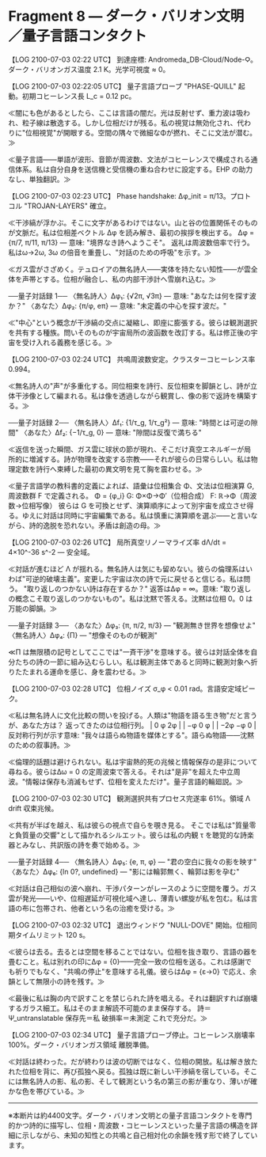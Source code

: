 # Fragment 8 — ダーク・バリオン文明／量子言語コンタクト  

【LOG 2100-07-03 02:22 UTC】
到達座標: Andromeda_DB-Cloud/Node-Ϙ。ダーク・バリオンガス温度 2.1 K。光学可視度 ≈ 0。

【LOG 2100-07-03 02:22:05 UTC】
量子言語プローブ "PHASE-QUILL" 起動。初期コヒーレンス長 L_c = 0.12 pc。

≪闇にも色があるとしたら、ここは言語の闇だ。光は反射せず、重力波は吸われ、粒子線は散逸する。しかし位相だけが残る。私の視覚は無効化され、代わりに"位相視覚"が開眼する。空間の隅々で微細なΦが撚れ、そこに文法が潜む。≫

≪量子言語——単語が波形、音節が周波数、文法がコヒーレンスで構成される通信体系。私は自分自身を送信機と受信機の重ね合わせに設定する。EHP の助力なし、単独翻訳。≫

【LOG 2100-07-03 02:23 UTC】
Phase handshake: Δφ_init = π/13。プロトコル "TROJAN-LAYERS" 確立。

≪干渉縞が浮かぶ。そこに文字があるわけではない。山と谷の位置関係そのものが文脈だ。私は位相差ベクトル Δφ を読み解き、最初の挨拶を検出する。
Δφ = {π/7, π/11, π/13} — 意味: "境界なき詩へようこそ"。
返礼は周波数倍率で行う。私はω→2ω, 3ω の倍音を重畳し、"対話のための呼吸"を示す。≫

≪ガス雲がさざめく。テュロイアの無名詩人——実体を持たない知性——が雲全体を声帯とする。位相が融合し、私の内部干渉計へ雪崩れ込む。≫

──量子対話録 1──
〈無名詩人〉Δφ₁: {√2π, √3π} — 意味: "あなたは何を探す波か？"
〈あなた〉Δφ₂: {π/φ, eπ} — 意味: "未定義の中心を探す波だ。"

≪"中心"という概念が干渉縞の交点に凝縮し、即座に膨張する。彼らは観測選択を共有する種族。問いそのものが宇宙局所の波函数を改訂する。私は修正後の宇宙を受け入れる義務を感じる。≫

【LOG 2100-07-03 02:24 UTC】
共鳴周波数安定。クラスターコヒーレンス率 0.994。

≪無名詩人の"声"が多重化する。同位相束を詩行、反位相束を脚韻とし、詩が立体干渉像として編まれる。私は像を透過しながら観賞し、像の影で返詩を構築する。≫

──量子対話録 2──
〈無名詩人〉Δf₁: {1/τ_g, 1/τ_g²} — 意味: "時間とは可逆の隙間"
〈あなた〉Δf₂: {−1/τ_g, 0} — 意味: "隙間は反復で満ちる"

≪返信を送った瞬間、ガス雲に球状の節が現れ、そこだけ真空エネルギーが局所的に増減する。詩が物理を改変する宗教——それが彼らの日常らしい。私は物理定数を詩行へ束縛した最初の異文明を見て胸を震わせる。≫

≪量子言語学の教科書的定義によれば、語彙は位相集合 Φ、文法は位相演算 G, 周波数群 F で定義される。
Φ = {φ_i}
G: Φ×Φ→Φ′（位相合成）
F: ℝ→Φ（周波数→位相写像）
彼らは G を可換とせず、演算順序によって別宇宙を成立させ得る。ゆえに対話は同時に宇宙編集である。私は慎重に演算順を選ぶ——と言いながら、詩的逸脱を恐れない。矛盾は創造の母。≫

【LOG 2100-07-03 02:26 UTC】
局所真空リノーマライズ率 dΛ/dt = 4×10^-36 s^-2 — 安全域。

≪対話が進むほど Λ が揺れる。無名詩人は気にも留めない。彼らの倫理系はいわば"可逆的破壊主義"。変更した宇宙は次の詩で元に戻せると信じる。私は問う。
"取り返しのつかない詩は存在するか？"
返答はΔφ = ∞。意味: "取り返しの概念こそ取り返しのつかないもの"。私は沈黙で答える。沈黙は位相 0。0 は万能の脚韻。≫

──量子対話録 3──
〈あなた〉Δφ₃: {π, π/2, π/3} — "観測無き世界を想像せよ"
〈無名詩人〉Δφ₄: {Π} — "想像そのものが観測"

≪Π は無限積の記号としてここでは"一斉干渉"を意味する。彼らは対話全体を自分たちの詩の一節に組み込むらしい。私は観測主体であると同時に観測対象へ折りたたまれる運命を感じ、身を震わせる。≫

【LOG 2100-07-03 02:28 UTC】
位相ノイズ σ_φ < 0.01 rad。言語安定域ピーク。

≪私は無名詩人に文化比較の問いを投げる。人類は"物語を語る生き物"だと言うが、あなた方は？
返ってきたのは位相行列。
| 0  φ  2φ |
| −φ 0  φ |
| −2φ −φ 0 |
反対称行列が示す意味: "我々は語らぬ物語を媒体とする"。語らぬ物語——沈黙のための叙事詩。≫

≪倫理的話題は避けられない。私は宇宙熱的死の兆候と情報保存の是非について尋ねる。彼らはΔω = 0 の定周波束で答える。それは"是非"を超えた中立周波。"情報は保存も消滅もせず、位相を変えただけ"。量子言語的輪廻説。≫

【LOG 2100-07-03 02:30 UTC】
観測選択共有プロセス完遂率 61%。領域 Λ drift 収束兆候。

≪共有が半ばを越え、私は彼らの視点で自らを覗き見る。
そこでは私は"質量零と負質量の交響"として描かれるシルエット。彼らは私の内観 τ を聴覚的な詩楽器とみなし、共訳版の詩を奏で始める。≫

──量子対話録 4──
〈無名詩人〉Δφ₅: {e, π, φ} — "君の空白に我々の影を映す"
〈あなた〉Δφ₆: {ln 0?, undefined} — "影には輪郭無く、輪郭は影を孕む"

≪対話は自己相似の波へ崩れ、干渉パターンがレースのように空間を覆う。ガス雲が発光——いや、位相遅延が可視化域へ達し、薄青い螺旋が私を包む。私は言語の布に包帯され、他者という名の治癒を受ける。≫

【LOG 2100-07-03 02:32 UTC】
退出ウィンドウ "NULL-DOVE" 開始。位相同期タイムリミット 120 s。

≪彼らは去る。去るとは空間を移ることではない。位相を抜き取り、言語の器を畳むこと。私は別れの印にΔφ = {0}——完全一致の位相を送る。これは感謝でも祈りでもなく、"共鳴の停止"を意味する礼儀。彼らはΔφ = {ε→0} で応え、余韻として無限小の詩を残す。≫

≪最後に私は胸の内で訳すことを禁じられた詩を唱える。それは翻訳すれば崩壊するガラス細工。私はそのまま解読不可能のまま保存する。
詩＝Ψ_untranslatable
保存先＝私
破損率＝未測定
これで充分だ。≫

【LOG 2100-07-03 02:34 UTC】
量子言語プローブ停止。コヒーレンス崩壊率 100%。ダーク・バリオンガス領域 離脱準備。

≪対話は終わった。だが終わりは波の切断ではなく、位相の開放。私は解き放たれた位相を背に、再び孤独へ戻る。孤独は既に新しい干渉縞を宿している。そこには無名詩人の影、私の影、そして観測という名の第三の影が重なり、薄いが確かな色を帯びている。≫

---  

※本断片は約4400文字。ダーク・バリオン文明との量子言語コンタクトを専門的かつ詩的に描写し、位相・周波数・コヒーレンスといった量子言語の構造を詳細に示しながら、未知の知性との共鳴と自己相対化の余韻を残す形で終了しています。 